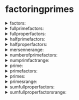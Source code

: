 # factoringprimes
<details>
  <summary>factors:</summary>
  
factors(n)
  
n is an integer

Purpose: This code generates the factors of a (natural) number n.
</details>
<details>
  <summary>
    fullprimefactors:
  </summary>
  
fullprimefactors(n)
  
n is an integer

Purpose: This module returns the prime factors of a natural number n.
</details>
<details>
  <summary>
    fullproperfactors:
  </summary>
  
fullproperfactors(n) 
  
n is an integer

Purpose: This module creates a complete list of the (proper) factors of a number n and includes the number 'n' as well.
</details>
<details>
  <summary>
    halfprimefactors:
  </summary>
  
halfprimefactors(n)
  
n is an integer

Purpose: This module returns the prime factors of a natural number n less than or equal to $\sqrt{n}$.
</details>
<details>
  <summary>
    halfproperfactors:
  </summary>
  
halfproperfactors(n)
  
n is an integer

Purpose: This module calculates half of the proper factors of a natural number n from 1 (one) up to $\sqrt{n}$.
</details>
<details>
  <summary>
    mersennerange:
  </summary>
  
mersennerange(a,b)
  
a < b are integers

This module provides the Mersenne primes within a bound between the two number $2^{a} - 1$ and $2^{b} - 1$ (inclusive).
</details>
<details>
  <summary>
    numberofprimefactors:
  </summary>
  
numberofprimefactors(n)
  
n is an integer

Purpose: This module gives the number of prime factors of a number n.
</details>
<details>
  <summary>
    numprimfactrange:
  </summary>
  
numprimfactrange (a,b)
  
a < b are integers

Purpose: This module gives the number of prime factors for a list of numbers in a range from a to b.
</details>
<details>
  <summary>
    prime:
  </summary>
  
prime(n)
  
n is an integer

Purpose: This module returns true (1) if n is prime, otherwise false (0).
</details>
<details>
  <summary>
    primefactors:
  </summary>
  
primefactors(n)
  
n is an integer

Purpose: This gives a list of the prime factors of a number. If the number is prime, it returns the number itself.
</details>
<details>
  <summary>
    primes:
  </summary>
  
primes(n)
  
n is an integer
  
Purpose: This module returns the list of primes from 2 up to n.
</details>
<details>
  <summary>
    primesrange:
  </summary>
  
primesrange(a,b)
  
a < b are integers
     
Purpose: This module lists the positive primes in a range from a to b.
</details>
<details>
  <summary>
    sumfullproperfactors:
  </summary>
  
sumfullproperfactors(n)
  
n is an integer

Purpose: This program finds the sum of the factors of a number n, including n.
</details>
<details>
  <summary>
    sumfullproperfactorsrange:
  </summary>
  
sumfullproperfactorsrange(a,b)
  
a < b are integers

Purpose: This module calculates the sum of the factors of every number in a given range a to b.
</details>
